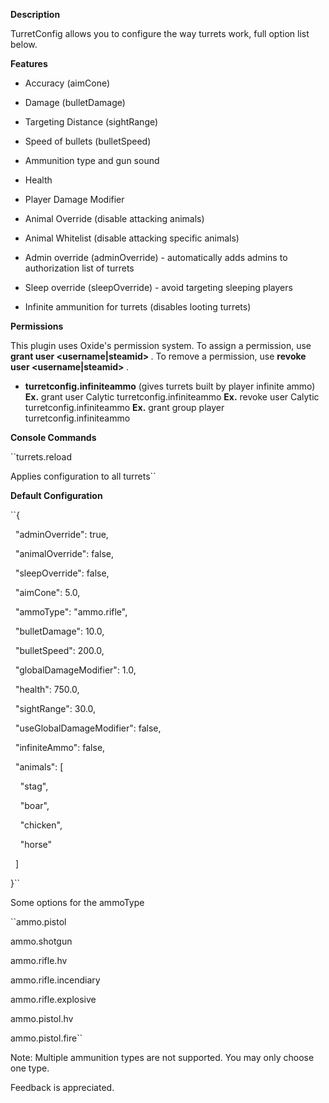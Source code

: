**Description** 


TurretConfig allows you to configure the way turrets work, full option list below.

**Features** 


* Accuracy (aimCone)

* Damage (bulletDamage)

* Targeting Distance (sightRange)

* Speed of bullets (bulletSpeed)

* Ammunition type and gun sound

* Health

* Player Damage Modifier

* Animal Override (disable attacking animals)

* Animal Whitelist (disable attacking specific animals)

* Admin override (adminOverride) - automatically adds admins to authorization list of turrets

* Sleep override (sleepOverride) - avoid targeting sleeping players

* Infinite ammunition for turrets (disables looting turrets)


**Permissions** 

This plugin uses Oxide's permission system. To assign a permission, use **grant user <username|steamid> <permission>** . To remove a permission, use **revoke user <username|steamid> <permission>** .


* **turretconfig.infiniteammo** (gives turrets built by player infinite ammo)
**Ex.**  grant user Calytic turretconfig.infiniteammo
**Ex.**  revoke user Calytic turretconfig.infiniteammo
**Ex.**  grant group player turretconfig.infiniteammo


**Console Commands** 

	
	
``turrets.reload

Applies configuration to all turrets``


**Default Configuration** 

	
	
``{

  "adminOverride": true,

  "animalOverride": false,

  "sleepOverride": false,

  "aimCone": 5.0,

  "ammoType": "ammo.rifle",

  "bulletDamage": 10.0,

  "bulletSpeed": 200.0,

  "globalDamageModifier": 1.0,

  "health": 750.0,

  "sightRange": 30.0,

  "useGlobalDamageModifier": false,

  "infiniteAmmo": false,

  "animals": [

    "stag",

    "boar",

    "chicken",

    "horse"

  ]

}``

Some options for the ammoType

	
	
``ammo.pistol

ammo.shotgun

ammo.rifle.hv

ammo.rifle.incendiary

ammo.rifle.explosive

ammo.pistol.hv

ammo.pistol.fire``


Note: Multiple ammunition types are not supported.  You may only choose one type.


Feedback is appreciated.